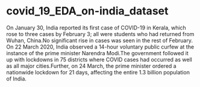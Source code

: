 # covid_19_EDA_on-india_dataset
On January 30, India reported its first case of COVID-19 in Kerala, which rose to three cases by February 3; all were students who had returned from Wuhan, China.No significant rise in cases was seen in the rest of February.  On 22 March 2020, India observed a 14-hour voluntary public curfew at the instance of the prime minister Narendra Modi.The government followed it up with lockdowns in 75 districts where COVID cases had occurred as well as all major cities.Further, on 24 March, the prime minister ordered a nationwide lockdown for 21 days, affecting the entire 1.3 billion population of India.
